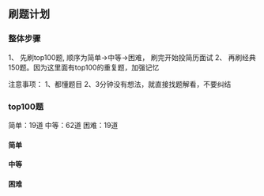 ## 刷题计划


### 整体步骤

1、 先刷top100题, 顺序为简单->中等->困难， 刷完开始投简历面试
2、 再刷经典150题。因为这里面有top100的重复题，加强记忆

注意事项：
1、都懂题目
2、3分钟没有想法，就直接找题解看，不要纠结


### top100题
简单：19道
中等：62道
困难：19道

#### 简单 


#### 中等



#### 困难

